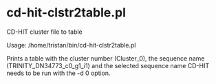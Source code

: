 # cd-hit-clstr2table.pl
CD-HIT cluster file to table

Usage: /home/tristan/bin/cd-hit-clstr2table.pl <CD-HIT cluster output> <output>

Prints a table with the cluster number (Cluster_0), the sequence name
(TRINITY_DN34773_c0_g1_i1) and the selected sequence name
CD-HIT needs to be run with the -d 0 option.
